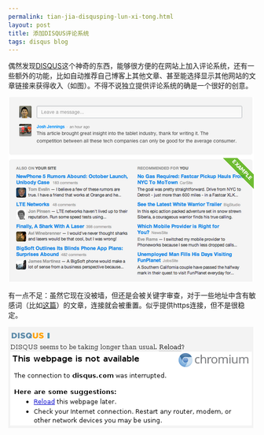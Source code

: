 ```yaml
---
permalink: tian-jia-disqusping-lun-xi-tong.html
layout: post
title: 添加DISQUS评论系统
tags: disqus blog
---
```


偶然发现[DISQUS](disqus.com)这个神奇的东西，能够很方便的在网站上加入评论系统，还有一些额外的功能，比如自动推荐自己博客上其他文章、甚至能选择显示其他网站的文章链接来获得收入（如图）。不得不说独立提供评论系统的确是一个很好的创意。

![](/images/tumblr_inline_mg00uqzavT1rws8vt.png)


有一点不足：虽然它现在没被墙，但还是会被关键字审查，对于一些地址中含有敏感词（比如[这篇](http://blahgeek.com/post/36876550491/loops-vpn)）的文章，连接就会被重置。似乎提供https连接，但不是很稳定。

![](/images/tumblr_inline_mg00zxSYzs1rws8vt.png)

